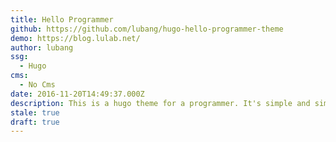 ```yaml
---
title: Hello Programmer
github: https://github.com/lubang/hugo-hello-programmer-theme
demo: https://blog.lulab.net/
author: lubang
ssg:
  - Hugo
cms:
  - No Cms
date: 2016-11-20T14:49:37.000Z
description: This is a hugo theme for a programmer. It's simple and simple.
stale: true
draft: true
---
```

